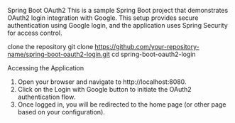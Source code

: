 Spring Boot OAuth2
This is a sample Spring Boot project that demonstrates OAuth2 login integration with Google. This setup provides secure authentication using Google login, and the application uses Spring Security for access control.

clone the repository
git clone https://github.com/your-repository-name/spring-boot-oauth2-login.git
cd spring-boot-oauth2-login

Accessing the Application
1. Open your browser and navigate to http://localhost:8080.
2. Click on the Login with Google button to initiate the OAuth2 authentication flow.
3. Once logged in, you will be redirected to the home page (or other page based on your configuration).
